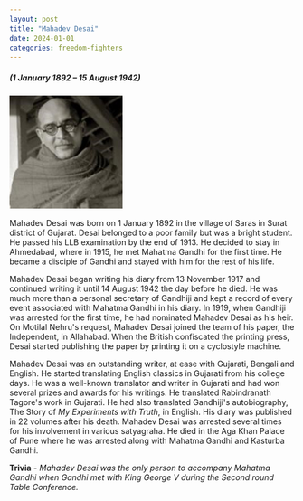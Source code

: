 ```yaml
---
layout: post
title: "Mahadev Desai"
date: 2024-01-01
categories: freedom-fighters
---
```

##### (1 January 1892 – 15 August 1942)

<img src="/images/mahadev_desai.jpg" alt="Mahadev Desai Image" class="circular-img" />


Mahadev Desai was born on 1 January 1892 in the village of Saras in Surat district of Gujarat. Desai belonged to a poor family but was a bright student. He passed his LLB examination by the end of 1913. He decided to stay in Ahmedabad, where in 1915, he met Mahatma Gandhi for the first time. He became a disciple of Gandhi and stayed with him for the rest of his life. 

Mahadev Desai began writing his diary from 13 November 1917 and continued writing it until 14 August 1942 the day before he died. He was much more than a personal secretary of Gandhiji and kept a record of every event associated with Mahatma Gandhi in his diary. In 1919, when Gandhiji was arrested for the first time, he had nominated Mahadev Desai as his heir. On Motilal Nehru's request, Mahadev Desai joined the team of his paper, the Independent, in Allahabad. When the British confiscated the printing press, Desai started publishing the paper by printing it on a cyclostyle machine. 

Mahadev Desai was an outstanding writer, at ease with Gujarati, Bengali and English. He started translating English classics in Gujarati from his college days. He was a well-known translator and writer in Gujarati and had won several prizes and awards for his writings. He translated Rabindranath Tagore's work in Gujarati. He had also translated Gandhiji's autobiography, The Story of *My Experiments with Truth*, in English. His diary was published in 22 volumes after his death. Mahadev Desai was arrested several times for his involvement in various satyagraha. He died in the Aga Khan Palace of Pune where he was arrested along with Mahatma Gandhi and Kasturba Gandhi.

__Trivia__ - *Mahadev Desai was the only person to accompany Mahatma Gandhi when Gandhi met with King George V during the Second round Table Conference.*
